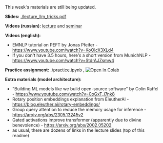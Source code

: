 This week's materials are still being updated.

__Slides:__ [./lecture_llm_tricks.pdf](./lecture_llm_tricks.pdf)

__Videos (russian):__ [lecture](https://disk.yandex.ru/i/vwudqAlP2gKO-Q) and [seminar](https://disk.yandex.ru/d/L1vjSeaqQfDugw)

__Videos (english):__
- EMNLP tutorial on PEFT by Jonas Pfeifer - https://www.youtube.com/watch?v=KoOlcX3XLd4
- If you don't have 3.5 hours, here's a short version from MunichNLP - https://www.youtube.com/watch?v=StdrAJZsmw4



__Practice assignment:__ [./practice.ipynb](./practice.ipynb) ,  [![Open In Colab](https://colab.research.google.com/assets/colab-badge.svg)](https://colab.research.google.com/github/yandexdataschool/nlp_course/blob/2023/week07_peft/practice.ipynb)




__Extra materials (model architecture):__
- "Building ML models like we build open-source software" by Colin Raffel - https://www.youtube.com/watch?v=0oGxT_i7nk8
- Rotary position embeddings explanation from EleutherAI - https://blog.eleuther.ai/rotary-embeddings/
- Group query attention to reduce the memory usage for inference - https://arxiv.org/abs/2305.13245v2
- Gated activations improve transformer (apparently due to divine benevolence) - https://arxiv.org/abs/2002.05202
- as usual, there are dozens of links in the lecture slides (top of this readme)
